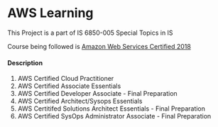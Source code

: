 # AWS Learning

This Project is a part of IS 6850-005 Special Topics in IS

Course being followed is [Amazon Web Services Certified 2018](https://www.udemy.com/aws-certified-associate-architect-developer-sysops-admin/learn/v4/overview)

#### Description

1. AWS Certified Cloud Practitioner
2. AWS Certified Associate Essentials
3. AWS Certified Developer Associate - Final Preparation
4. AWS Certified Architect/Sysops Essentials
5. AWS Certitifed Solutions Architect Essentials - Final Preparation
6. AWS Certified SysOps Administrator Associate - Final Preparation

